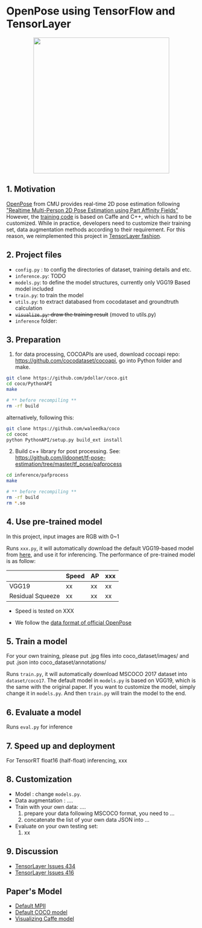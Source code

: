 # OpenPose using TensorFlow and TensorLayer

</a>
<p align="center">
    <img src="https://github.com/CMU-Perceptual-Computing-Lab/openpose/blob/master/doc/media/dance_foot.gif?raw=true", width="360">
</p>

## 1. Motivation

[OpenPose](https://github.com/CMU-Perceptual-Computing-Lab/openpose) from CMU provides real-time 2D pose estimation following ["Realtime Multi-Person 2D Pose Estimation using Part Affinity Fields"](https://arxiv.org/pdf/1611.08050.pdf) However, the [training code](https://github.com/ZheC/Realtime_Multi-Person_Pose_Estimation) is based on Caffe and C++, which is hard to be customized.
While in practice, developers need to customize their training set, data augmentation methods according to their requirement.
For this reason, we reimplemented this project in [TensorLayer fashion](https://github.com/tensorlayer/tensorlayer).


## 2. Project files

- `config.py` : to config the directories of dataset, training details and etc.
- `inference.py`: TODO
- `models.py`: to define the model structures, currently only VGG19 Based model included
- `train.py`: to train the model
- `utils.py`: to extract databased from cocodataset and groundtruth calculation
- <s>`visualize.py`: draw the training result</s> (moved to utils.py)
- `inference` folder:

## 3. Preparation

1. for data processing, COCOAPIs are used, download cocoapi repo: <https://github.com/cocodataset/cocoapi>, go into Python folder and make.

```bash
git clone https://github.com/pdollar/coco.git
cd coco/PythonAPI
make

# ** before recompiling **
rm -rf build
```

alternatively, following this:

```bash
git clone https://github.com/waleedka/coco
cd cococ
python PythonAPI/setup.py build_ext install
```

2. Build c++ library for post processing. See: <https://github.com/ildoonet/tf-pose-estimation/tree/master/tf_pose/pafprocess>

```bash
cd inference/pafprocess
make

# ** before recompiling **
rm -rf build
rm *.so
```

## 4. Use pre-trained model

In this project, input images are RGB with 0~1

Runs `xxx.py`, it will automatically download the default VGG19-based model from [here](https://github.com/tensorlayer/pretrained-models),
and use it for inferencing.
The performance of pre-trained model is as follow:

|                  | Speed | AP  | xxx |
| ---------------- | ----- | --- | --- |
| VGG19            | xx    | xx  | xx  |
| Residual Squeeze | xx    | xx  | xx  |

- Speed is tested on XXX

- We follow the [data format of official OpenPose](https://github.com/CMU-Perceptual-Computing-Lab/openpose/blob/master/doc/output.md)

## 5. Train a model

For your own training, please put .jpg files into coco_dataset/images/ and put .json into coco_dataset/annotations/

Runs `train.py`, it will automatically download MSCOCO 2017 dataset into `dataset/coco17`.
The default model in `models.py` is based on VGG19, which is the same with the original paper.
If you want to customize the model, simply change it in `models.py`.
And then `train.py` will train the model to the end.

## 6. Evaluate a model

Runs `eval.py` for inference

## 7. Speed up and deployment

For TensorRT float16 (half-float) inferencing, xxx

## 8. Customization

- Model : change `models.py`.
- Data augmentation : ....
- Train with your own data: ....
    1. prepare your data following MSCOCO format, you need to ...
    2. concatenate the list of your own data JSON into ...
- Evaluate on your own testing set:
    1. xx

## 9. Discussion

- [TensorLayer Issues 434](https://github.com/tensorlayer/tensorlayer/issues/434)
- [TensorLayer Issues 416](https://github.com/tensorlayer/tensorlayer/issues/416)

## Paper's Model

- [Default MPII](https://github.com/ZheC/Realtime_Multi-Person_Pose_Estimation/blob/master/model/_trained_MPI/pose_deploy.prototxt)
- [Default COCO model](https://github.com/ZheC/Realtime_Multi-Person_Pose_Estimation/blob/master/model/_trained_COCO/pose_deploy.prototxt)
- [Visualizing Caffe model](http://ethereon.github.io/netscope/#/editor)
